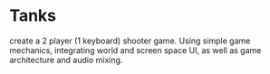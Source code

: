 # Tanks
 create a 2 player (1 keyboard) shooter game. 
Using simple game mechanics, integrating world and screen space UI, as well as game architecture and audio mixing.

